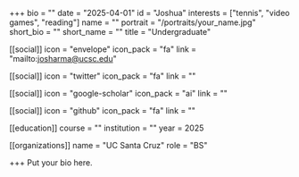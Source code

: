 +++
bio = ""
date = "2025-04-01"
id = "Joshua"
interests = ["tennis", "video games", "reading"]
name = ""
portrait = "/portraits/your_name.jpg"
short_bio = ""
short_name = ""
title = "Undergraduate"

[[social]]
    icon = "envelope"
    icon_pack = "fa"
    link = "mailto:josharma@ucsc.edu"

[[social]]
    icon = "twitter"
    icon_pack = "fa"
    link = ""

[[social]]
    icon = "google-scholar"
    icon_pack = "ai"
    link = ""

[[social]]
    icon = "github"
    icon_pack = "fa"
    link = ""

[[education]]
    course = ""
    institution = ""
    year = 2025
    
[[organizations]]
    name = "UC Santa Cruz"
    role = "BS"

+++
Put your bio here.